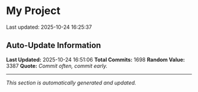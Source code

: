 # My Project


Last updated: 2025-10-24 16:25:37









































































































































































































































































































































































































































































































































































































































































































































































































































































































































































































































































































































































































































































































































































































































































































































































































































































































































































































































































































































































































































































































































































## Auto-Update Information

**Last Updated:** 2025-10-24 16:51:06
**Total Commits:** 1698
**Random Value:** 3387
**Quote:** _Commit often, commit early._

---
_This section is automatically generated and updated._